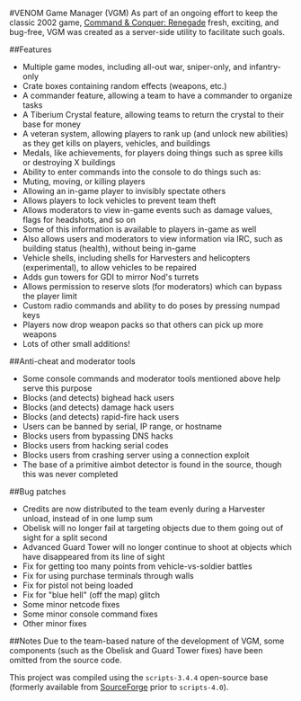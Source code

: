 #VENOM Game Manager (VGM)
As part of an ongoing effort to keep the classic 2002 game, [Command & Conquer: Renegade](https://en.wikipedia.org/wiki/Command_%26_Conquer:_Renegade) fresh, exciting, and bug-free, VGM was created as a server-side utility to facilitate such goals.

##Features

- Multiple game modes, including all-out war, sniper-only, and infantry-only
- Crate boxes containing random effects (weapons, etc.)
- A commander feature, allowing a team to have a commander to organize tasks
- A Tiberium Crystal feature, allowing teams to return the crystal to their base for money
- A veteran system, allowing players to rank up (and unlock new abilities) as they get kills on players, vehicles, and buildings
- Medals, like achievements, for players doing things such as spree kills or destroying X buildings
- Ability to enter commands into the console to do things such as:
 - Muting, moving, or killing players
 - Allowing an in-game player to invisibly spectate others
- Allows players to lock vehicles to prevent team theft
- Allows moderators to view in-game events such as damage values, flags for headshots, and so on
 - Some of this information is available to players in-game as well
 - Also allows users and moderators to view information via IRC, such as building status (health), without being in-game
- Vehicle shells, including shells for Harvesters and helicopters (experimental), to allow vehicles to be repaired
- Adds gun towers for GDI to mirror Nod's turrets
- Allows permission to reserve slots (for moderators) which can bypass the player limit
- Custom radio commands and ability to do poses by pressing numpad keys
- Players now drop weapon packs so that others can pick up more weapons
- Lots of other small additions!

##Anti-cheat and moderator tools

- Some console commands and moderator tools mentioned above help serve this purpose
- Blocks (and detects) bighead hack users
- Blocks (and detects) damage hack users
- Blocks (and detects) rapid-fire hack users
- Users can be banned by serial, IP range, or hostname
- Blocks users from bypassing DNS hacks
- Blocks users from hacking serial codes
- Blocks users from crashing server using a connection exploit
- The base of a primitive aimbot detector is found in the source, though this was never completed

##Bug patches

- Credits are now distributed to the team evenly during a Harvester unload, instead of in one lump sum
- Obelisk will no longer fail at targeting objects due to them going out of sight for a split second
- Advanced Guard Tower will no longer continue to shoot at objects which have disappeared from its line of sight
- Fix for getting too many points from vehicle-vs-soldier battles
- Fix for using purchase terminals through walls
- Fix for pistol not being loaded
- Fix for "blue hell" (off the map) glitch
- Some minor netcode fixes
- Some minor console command fixes
- Other minor fixes

##Notes
Due to the team-based nature of the development of VGM, some components (such as the Obelisk and Guard Tower fixes) have been omitted from the source code.

This project was compiled using the `scripts-3.4.4` open-source base (formerly available from [SourceForge](http://sourceforge.net/projects/rentools/files/) prior to `scripts-4.0`).